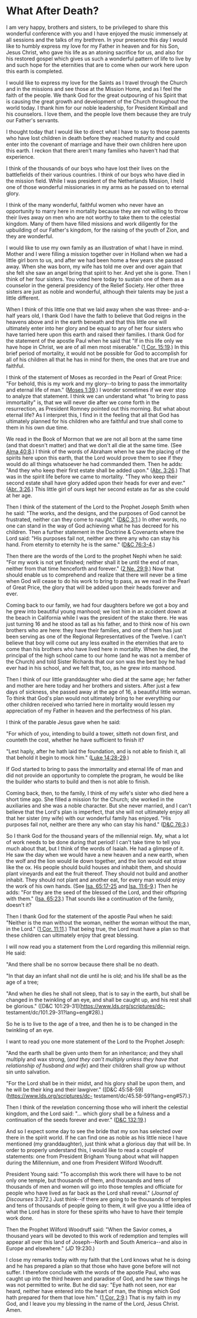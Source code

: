 # What After Death?

I am very happy, brothers and sisters, to be privileged to share this
wonderful conference with you and I have enjoyed the music immensely at all
sessions and the talks of my brethren. In your presence this day I would like
to humbly express my love for my Father in heaven and for his Son, Jesus
Christ, who gave his life as an atoning sacrifice for us, and also for his
restored gospel which gives us such a wonderful pattern of life to live by and
such hope for the eternities that are to come when our work here upon this
earth is completed.

I would like to express my love for the Saints as I travel through the Church
and in the missions and see those at the Mission Home, and as I feel the faith
of the people. We thank God for the great outpouring of his Spirit that is
causing the great growth and development of the Church throughout the world
today. I thank him for our noble leadership, for President Kimball and his
counselors. I love them, and the people love them because they are truly our
Father's servants.

I thought today that I would like to direct what I have to say to those
parents who have lost children in death before they reached maturity and could
enter into the covenant of marriage and have their own children here upon this
earth. I reckon that there aren't many families who haven't had that
experience.

I think of the thousands of our boys who have lost their lives on the
battlefields of their various countries. I think of our boys who have died in
the mission field. While I was president of the Netherlands Mission, I held
one of those wonderful missionaries in my arms as he passed on to eternal
glory.

I think of the many wonderful, faithful women who never have an opportunity to
marry here in mortality because they are not willing to throw their lives away
on men who are not worthy to take them to the celestial kingdom. Many of them
have filled missions and work diligently for the upbuilding of our Father's
kingdom, for the raising of the youth of Zion, and they are wonderful.

I would like to use my own family as an illustration of what I have in mind.
Mother and I were filling a mission together over in Holland when we had a
little girl born to us, and after we had been home a few years she passed
away. When she was born, my wife has told me over and over again that she felt
she saw an angel bring that spirit to her. And yet she is gone. Then I think
of her four sisters. You voted here today to sustain one of them as a
counselor in the general presidency of the Relief Society. Her other three
sisters are just as noble and wonderful, although their talents may be just a
little different.

When I think of this little one that we laid away when she was three-
and-a-half years old, I thank God I have the faith to believe that God reigns
in the heavens above and in the earth beneath and that this little one will
ultimately enter into her glory and be equal to any of her four sisters who
have tarried here upon this earth and raised their families. I thank God for
the statement of the apostle Paul when he said that "If in this life only we
have hope in Christ, we are of all men most miserable." ([1 Cor.
15:19](https://www.lds.org/scriptures/nt/1-cor/15.19?lang=eng#18).) In this
brief period of mortality, it would not be possible for God to accomplish for
all of his children all that he has in mind for them, the ones that are true
and faithful.

I think of the statement of Moses as recorded in the Pearl of Great Price:
"For behold, this is my work and my glory--to bring to pass the immortality
and eternal life of man." ([Moses
1:39](https://www.lds.org/scriptures/pgp/moses/1.39?lang=eng#38).) I wonder
sometimes if we ever stop to analyze that statement. I think we can understand
what "to bring to pass immortality" is, that we will never die after we come
forth in the resurrection, as President Romney pointed out this morning. But
what about eternal life? As I interpret this, I find in it the feeling that
all that God has ultimately planned for his children who are faithful and true
shall come to them in his own due time.

We read in the Book of Mormon that we are not all born at the same time (and
that doesn't matter) and that we don't all die at the same time. (See [Alma
40:8](https://www.lds.org/scriptures/bofm/alma/40.8?lang=eng#7).) I think of
the words of Abraham when he saw the placing of the spirits here upon this
earth, that the Lord would prove them to see if they would do all things
whatsoever he had commanded them. Then he adds: "And they who keep their first
estate shall be added upon." ([Abr.
3:26](https://www.lds.org/scriptures/pgp/abr/3.26?lang=eng#25).) That was in
the spirit life before we came to mortality. "They who keep their second
estate shall have glory added upon their heads for ever and ever." ([Abr.
3:26](https://www.lds.org/scriptures/pgp/abr/3.26?lang=eng#25).) This little
girl of ours kept her second estate as far as she could at her age.

Then I think of the statement of the Lord to the Prophet Joseph Smith when he
said: "The works, and the designs, and the purposes of God cannot be
frustrated, neither can they come to naught." ([D&amp;C
3:1](https://www.lds.org/scriptures/dc-testament/dc/3.1?lang=eng#0).) In other
words, no one can stand in the way of God achieving what he has decreed for
his children. Then a further statement in the Doctrine &amp; Covenants where
the Lord said: "His purposes fail not, neither are there any who can stay his
hand. From eternity to eternity he is the same." ([D&amp;C
76:3-4](https://www.lds.org/scriptures/dc-testament/dc/76.3-4?lang=eng#2).)

Then there are the words of the Lord to the prophet Nephi when he said: "For
my work is not yet finished; neither shall it be until the end of man, neither
from that time henceforth and forever." ([2 Ne.
29:9](https://www.lds.org/scriptures/bofm/2-ne/29.9?lang=eng#8).) Now that
should enable us to comprehend and realize that there will never be a time
when God will cease to do his work to bring to pass, as we read in the Pearl
of Great Price, the glory that will be added upon their heads forever and
ever.

Coming back to our family, we had four daughters before we got a boy and he
grew into beautiful young manhood; we lost him in an accident down at the
beach in California while I was the president of the stake there. He was just
turning 16 and he stood as tall as his father, and to think now of his own
brothers who are here: they have their families, and one of them has just been
serving as one of the Regional Representatives of the Twelve. I can't believe
that boy will come out any less exalted in the eternities that are to come
than his brothers who have lived here in mortality. When he died, the
principal of the high school came to our home (and he was not a member of the
Church) and told Sister Richards that our son was the best boy he had ever had
in his school, and we felt that, too, as he grew into manhood.

Then I think of our little granddaughter who died at the same age; her father
and mother are here today and her brothers and sisters. After just a few days
of sickness, she passed away at the age of 16, a beautiful little woman. To
think that God's plan would not ultimately bring to her everything our other
children received who tarried here in mortality would lessen my appreciation
of my Father in heaven and the perfectness of his plan.

I think of the parable Jesus gave when he said:

"For which of you, intending to build a tower, sitteth not down first, and
counteth the cost, whether he have sufficient to finish it?

"Lest haply, after he hath laid the foundation, and is not able to finish it,
all that behold it begin to mock him." ([Luke
14:28-29](https://www.lds.org/scriptures/nt/luke/14.28-29?lang=eng#27).)

If God started to bring to pass the immortality and eternal life of man and
did not provide an opportunity to complete the program, he would be like the
builder who starts to build and then is not able to finish.

Coming back, then, to the family, I think of my wife's sister who died here a
short time ago. She filled a mission for the Church; she worked in the
auxiliaries and she was a noble character. But she never married, and I can't
believe that the Lord's plan is imperfect, that she will not ultimately enjoy
all that her sister (my wife) with our wonderful family has enjoyed. "His
purposes fail not, neither are there any who can stay his hand." ([D&amp;C
76:3](https://www.lds.org/scriptures/dc-testament/dc/76.3?lang=eng#2).)

So I thank God for the thousand years of the millennial reign. My, what a lot
of work needs to be done during that period! I can't take time to tell you
much about that, but I think of the words of Isaiah. He had a glimpse of it.
He saw the day when we would have a new heaven and a new earth, when the wolf
and the lion would lie down together, and the lion would eat straw like the
ox. His people should build houses and inhabit them, and should plant
vineyards and eat the fruit thereof. They should not build and another
inhabit. They should not plant and another eat, for every man would enjoy the
work of his own hands. (See [Isa.
65:17-25](https://www.lds.org/scriptures/ot/isa/65.17-25?lang=eng#16) and
[Isa. 11:6-9](https://www.lds.org/scriptures/ot/isa/11.6-9?lang=eng#5).) Then
he adds: "For they are the seed of the blessed of the Lord, and their
offspring with them." ([Isa.
65:23](https://www.lds.org/scriptures/ot/isa/65.23?lang=eng#22).) That sounds
like a continuation of the family, doesn't it?

Then I thank God for the statement of the apostle Paul when he said: "Neither
is the man without the woman, neither the woman without the man, in the Lord."
([1 Cor. 11:11](https://www.lds.org/scriptures/nt/1-cor/11.11?lang=eng#10).)
That being true, the Lord must have a plan so that these children can
ultimately enjoy that great blessing.

I will now read you a statement from the Lord regarding this millennial reign.
He said:

"And there shall be no sorrow because there shall be no death.

"In that day an infant shall not die until he is old; and his life shall be as
the age of a tree;

"And when he dies he shall not sleep, that is to say in the earth, but shall
be changed in the twinkling of an eye, and shall be caught up, and his rest
shall be glorious." ([D&amp;C 101:29-31](https://www.lds.org/scriptures/dc-
testament/dc/101.29-31?lang=eng#28).)

So he is to live to the age of a tree, and then he is to be changed in the
twinkling of an eye.

I want to read you one more statement of the Lord to the Prophet Joseph:

"And the earth shall be given unto them for an inheritance; and they shall
multiply and wax strong, (_and they can't multiply unless they have that
relationship of husband and wife_) and their children shall grow up without
sin unto salvation.

"For the Lord shall be in their midst, and his glory shall be upon them, and
he will be their king and their lawgiver." ([D&amp;C
45:58-59](https://www.lds.org/scriptures/dc-
testament/dc/45.58-59?lang=eng#57).)

Then I think of the revelation concerning those who will inherit the celestial
kingdom, and the Lord said: "... which glory shall be a fulness and a
continuation of the seeds forever and ever." ([D&amp;C
132:19](https://www.lds.org/scriptures/dc-testament/dc/132.19?lang=eng#18).)

And so I expect some day to see the bride that my son has selected over there
in the spirit world. If he can find one as noble as his little niece I have
mentioned (my granddaughter), just think what a glorious day that will be. In
order to properly understand this, I would like to read a couple of
statements: one from President Brigham Young about what will happen during the
Millennium, and one from President Wilford Woodruff.

President Young said: "To accomplish this work there will have to be not only
one temple, but thousands of them, and thousands and tens of thousands of men
and women will go into those temples and officiate for people who have lived
as far back as the Lord shall reveal." (_Journal of Discourses_ 3:372.) Just
think--if there are going to be thousands of temples and tens of thousands of
people going to them, it will give you a little idea of what the Lord has in
store for these spirits who have to have their temple work done.

Then the Prophet Wilford Woodruff said: "When the Savior comes, a thousand
years will be devoted to this work of redemption and temples will appear all
over this land of Joseph--North and South America--and also in Europe and
elsewhere." (_JD_ 19:230.)

I close my remarks today with my faith that the Lord knows what he is doing
and he has prepared a plan so that those who have gone before will not suffer.
I therefore conclude with the words of the apostle Paul, who was caught up
into the third heaven and paradise of God, and he saw things he was not
permitted to write. But he did say: "Eye hath not seen, nor ear heard, neither
have entered into the heart of man, the things which God hath prepared for
them that love him." ([1 Cor.
2:9](https://www.lds.org/scriptures/nt/1-cor/2.9?lang=eng#8).) That is my
faith in my God, and I leave you my blessing in the name of the Lord, Jesus
Christ. Amen.

